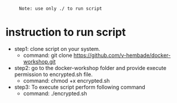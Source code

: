 ```console
     Note: use only ./ to run script
  ```

# instruction to run script 
  - step1: clone script on your system.
    - command:      git clone https://github.com/v-hembade/docker-workshop.git
  - step2: go to the docker-workshop folder and  provide execute permission to encrypted.sh file.
    - command:      chmod +x encrypted.sh
  - step3: To execute script perform following command
    - command:      ./encrypted.sh
